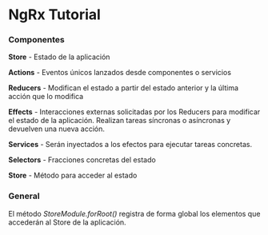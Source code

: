 # NgRx Tutorial

### Componentes

**Store** - Estado de la aplicación

**Actions** - Eventos únicos lanzados desde componentes o servicios

**Reducers** - Modifican el estado a partir del estado anterior y la última acción que lo modifica

**Effects** - Interacciones externas solicitadas por los Reducers para modificar el estado de la aplicación. 
Realizan tareas síncronas o asíncronas y devuelven una nueva acción.

**Services** - Serán inyectados a los efectos para ejecutar tareas concretas.

**Selectors** - Fracciones concretas del estado

**Store** - Método para acceder al estado

### General

El método *StoreModule.forRoot()* registra de forma global los elementos que accederán al Store de la aplicación.